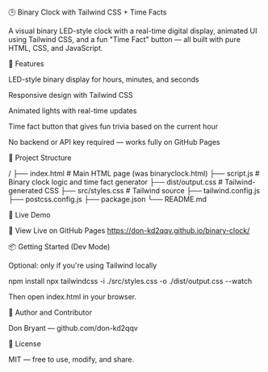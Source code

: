 🕒 Binary Clock with Tailwind CSS + Time Facts

A visual binary LED-style clock with a real-time digital display, animated UI using Tailwind CSS, and a fun "Time Fact" button — all built with pure HTML, CSS, and JavaScript.

🌟 Features

LED-style binary display for hours, minutes, and seconds

Responsive design with Tailwind CSS

Animated lights with real-time updates

Time fact button that gives fun trivia based on the current hour

No backend or API key required — works fully on GitHub Pages

📁 Project Structure

/
├── index.html          # Main HTML page (was binaryclock.html)
├── script.js           # Binary clock logic and time fact generator
├── dist/output.css     # Tailwind-generated CSS
├── src/styles.css      # Tailwind source
├── tailwind.config.js
├── postcss.config.js
├── package.json
└── README.md

🚀 Live Demo

🔗 View Live on GitHub Pages
   https://don-kd2qqv.github.io/binary-clock/

📦 Getting Started (Dev Mode)

Optional: only if you're using Tailwind locally

npm install
npx tailwindcss -i ./src/styles.css -o ./dist/output.css --watch

Then open index.html in your browser.

👤 Author and Contributor

Don Bryant — github.com/don-kd2qqv

📄 License

MIT — free to use, modify, and share.
